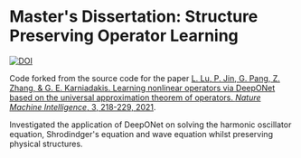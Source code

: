 # Master's Dissertation: Structure Preserving Operator Learning

[![DOI](https://zenodo.org/badge/260069304.svg)](https://zenodo.org/badge/latestdoi/260069304)

Code forked from the source code for the paper [L. Lu, P. Jin, G. Pang, Z. Zhang, & G. E. Karniadakis. Learning nonlinear operators via DeepONet based on the universal approximation theorem of operators. *Nature Machine Intelligence*, 3, 218-229, 2021](https://doi.org/10.1038/s42256-021-00302-5).

Investigated the application of DeepONet on solving the harmonic oscillator equation, Shrodindger's equation and wave equation whilst preserving physical structures.
